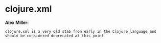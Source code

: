 # clojure.xml

**Alex Miller:**

    clojure.xml is a very old stab from early in the Clojure language and should be considered deprecated at this point
